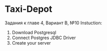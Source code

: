 # Taxi-Depot
Задания к главе 4, Вариант B, №10
Instuction:
1. Download Postgresql
2. Connect Postgres JDBC Driver
3. Create your server
